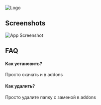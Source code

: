 ![Logo](https://dev-to-uploads.s3.amazonaws.com/uploads/articles/th5xamgrr6se0x5ro4g6.png)

## Screenshots

![App Screenshot](https://via.placeholder.com/468x300?text=App+Screenshot+Here)


## FAQ

#### Как установить?

Просто скачать и в addons

#### Как удалить? 

Просто удалите папку с заменой в addons
